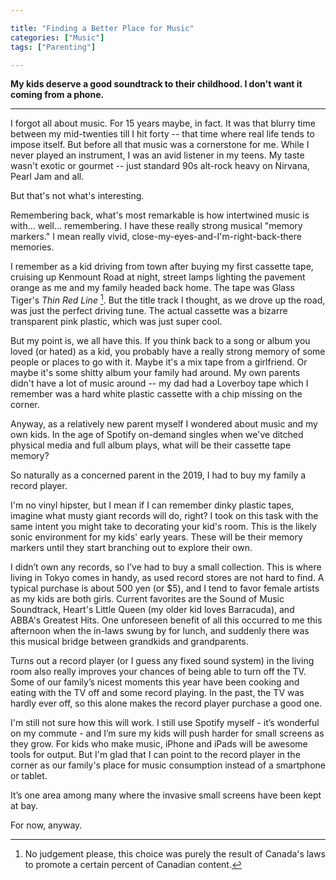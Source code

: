 ```yaml
---

title: "Finding a Better Place for Music"
categories: ["Music"]
tags: ["Parenting"]

---
```


**My kids deserve a good soundtrack to their childhood. I don't want it coming from a phone.** 

***

I forgot all about music. For 15 years maybe, in fact. It was that blurry time between my mid-twenties till I hit forty -- that time where real life tends to impose itself. But before all that music was a cornerstone for me. While I never played an instrument, I was an avid listener in my teens. My taste wasn't exotic or gourmet -- just standard 90s alt-rock heavy on Nirvana, Pearl Jam and all.

But that's not what's interesting.

Remembering back, what's most remarkable is how intertwined music is with... well... remembering. I have these really strong musical "memory markers." I mean really vivid, close-my-eyes-and-I'm-right-back-there memories.

I remember as a kid driving from town after buying my first cassette tape, cruising up Kenmount Road at night, street lamps lighting the pavement orange as me and my family headed back home. The tape was Glass Tiger's *Thin Red Line* [^1]. But the title track I thought, as we drove up the road, was just the perfect driving tune. The actual cassette was a bizarre transparent pink plastic, which was just super cool.

But my point is, we all have this. If you think back to a song or album you loved (or hated) as a kid, you probably have a really strong memory of some people or places to go with it. Maybe it's a mix tape from a girlfriend. Or maybe it's some shitty album your family had around. My own parents didn't have a lot of music around -- my dad had a Loverboy tape which I remember was a hard white plastic cassette with a chip missing on the corner.

Anyway, as a relatively new parent myself I wondered about music and my own kids. In the age of Spotify on-demand singles when we've ditched physical media and full album plays, what will be their cassette tape memory?

So naturally as a concerned parent in the 2019, I had to buy my family a record player.

I'm no vinyl hipster, but I mean if I can remember dinky plastic tapes, imagine what musty giant records will do, right? I took on this task with the same intent you might take to decorating your kid's room. This is the likely sonic environment for my kids' early years. These will be their memory markers until they start branching out to explore their own.

I didn’t own any records, so I’ve had to buy a small collection. This is where living in Tokyo comes in handy, as used record stores are not hard to find. A typical purchase is about 500 yen (or $5), and I tend to favor female artists as my kids are both girls. Current favorites are the Sound of Music Soundtrack, Heart's Little Queen (my older kid loves Barracuda), and ABBA's Greatest Hits. One unforeseen benefit of all this occurred to me this afternoon when the in-laws swung by for lunch, and suddenly there was this musical bridge between grandkids and grandparents.

Turns out a record player (or I guess any fixed sound system) in the living room also really improves your chances of being able to turn off the TV. Some of our family’s nicest moments this year have been cooking and eating with the TV off and some record playing. In the past, the TV was hardly ever off, so this alone makes the record player purchase a good one.

I'm still not sure how this will work. I still use Spotify myself - it’s wonderful on my commute - and I’m sure my kids will push harder for small screens as they grow. For kids who make music, iPhone and iPads will be awesome tools for output. But I'm glad that I can point to the record player in the corner as our family's place for music consumption instead of a smartphone or tablet.

It’s one area among many where the invasive small screens have been kept at bay.

For now, anyway.

[^1]: No judgement please, this choice was purely the result of Canada's laws to promote a certain percent of Canadian content.
